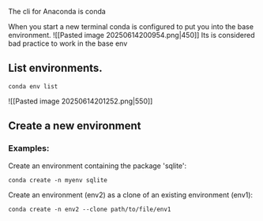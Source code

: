 The cli for Anaconda is conda

When you start a new terminal conda is configured to put you into the base environment.
![[Pasted image 20250614200954.png|450]]
Its is considered bad practice to work in the base env

## List environments.
```
conda env list
```

![[Pasted image 20250614201252.png|550]]

## Create a new environment

### Examples:

Create an environment containing the package 'sqlite':

```
conda create -n myenv sqlite
```

Create an environment (env2) as a clone of an existing environment (env1):

```
conda create -n env2 --clone path/to/file/env1
```

